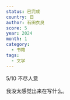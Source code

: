 ```yaml
---
status: 已完成
country: 日
author: 石田衣良
score: 5
year: 2024
month: 1
category:
  - 书籍
tags:
  - 文学
---
```

5/10 不尽人意

我没太感觉出来在写什么。
